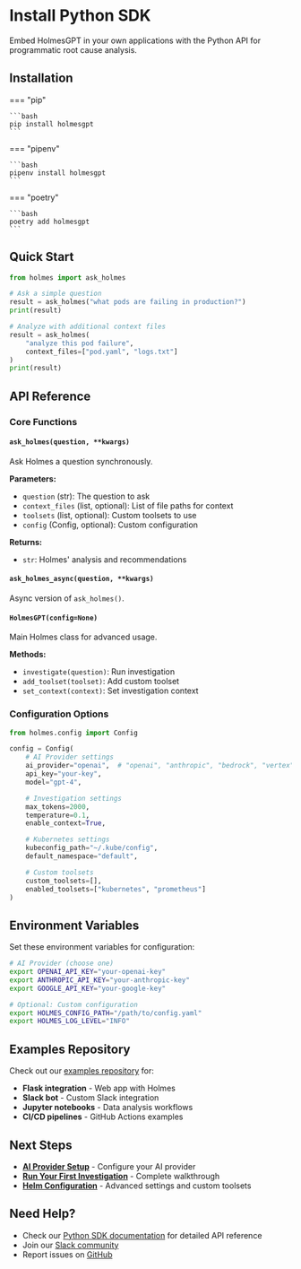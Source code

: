 # Install Python SDK

Embed HolmesGPT in your own applications with the Python API for programmatic root cause analysis.

## Installation

=== "pip"

    ```bash
    pip install holmesgpt
    ```

=== "pipenv"

    ```bash
    pipenv install holmesgpt
    ```

=== "poetry"

    ```bash
    poetry add holmesgpt
    ```

## Quick Start

```python
from holmes import ask_holmes

# Ask a simple question
result = ask_holmes("what pods are failing in production?")
print(result)

# Analyze with additional context files
result = ask_holmes(
    "analyze this pod failure",
    context_files=["pod.yaml", "logs.txt"]
)
print(result)
```

## API Reference

### Core Functions

#### `ask_holmes(question, **kwargs)`

Ask Holmes a question synchronously.

**Parameters:**
- `question` (str): The question to ask
- `context_files` (list, optional): List of file paths for context
- `toolsets` (list, optional): Custom toolsets to use
- `config` (Config, optional): Custom configuration

**Returns:**
- `str`: Holmes' analysis and recommendations

#### `ask_holmes_async(question, **kwargs)`

Async version of `ask_holmes()`.

#### `HolmesGPT(config=None)`

Main Holmes class for advanced usage.

**Methods:**
- `investigate(question)`: Run investigation
- `add_toolset(toolset)`: Add custom toolset
- `set_context(context)`: Set investigation context

### Configuration Options

```python
from holmes.config import Config

config = Config(
    # AI Provider settings
    ai_provider="openai",  # "openai", "anthropic", "bedrock", "vertex"
    api_key="your-key",
    model="gpt-4",

    # Investigation settings
    max_tokens=2000,
    temperature=0.1,
    enable_context=True,

    # Kubernetes settings
    kubeconfig_path="~/.kube/config",
    default_namespace="default",

    # Custom toolsets
    custom_toolsets=[],
    enabled_toolsets=["kubernetes", "prometheus"]
)
```

## Environment Variables

Set these environment variables for configuration:

```bash
# AI Provider (choose one)
export OPENAI_API_KEY="your-openai-key"
export ANTHROPIC_API_KEY="your-anthropic-key"
export GOOGLE_API_KEY="your-google-key"

# Optional: Custom configuration
export HOLMES_CONFIG_PATH="/path/to/config.yaml"
export HOLMES_LOG_LEVEL="INFO"
```

## Examples Repository

Check out our [examples repository](https://github.com/robusta-dev/holmesgpt-examples) for:

- **Flask integration** - Web app with Holmes
- **Slack bot** - Custom Slack integration
- **Jupyter notebooks** - Data analysis workflows
- **CI/CD pipelines** - GitHub Actions examples

## Next Steps

- **[AI Provider Setup](../ai-providers/)** - Configure your AI provider
- **[Run Your First Investigation](first-investigation.md)** - Complete walkthrough
- **[Helm Configuration](../reference/helm-configuration.md)** - Advanced settings and custom toolsets

## Need Help?

- Check our [Python SDK documentation](../python.md) for detailed API reference
- Join our [Slack community](https://robustacommunity.slack.com)
- Report issues on [GitHub](https://github.com/robusta-dev/holmesgpt/issues)
